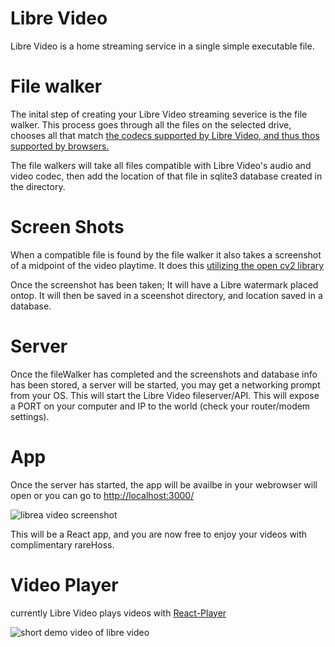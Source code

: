 # Libre Video
Libre Video is a home streaming service in a single simple executable file.

# File walker
The inital step of creating your Libre Video streaming severice is the file walker. This process goes through all the files on the selected drive, chooses all that match [the codecs supported by Libre Video, and thus thos supported by browsers.](https://caniuse.com/?search=video%20format) 

The file walkers will take all files compatible with Libre Video's audio and video codec, then add the location of that file in sqlite3 database created in the directory.

# Screen Shots
When a compatible file is found by the file walker it also takes a screenshot of a midpoint of the video playtime. It does this [utilizing the open cv2 library](https://pypi.org/project/opencv-python/)

Once the screenshot has been taken; It will have a Libre watermark placed ontop. It will then be saved in a sceenshot directory, and location saved in a database.

# Server
Once the fileWalker has completed and the screenshots and database info has been stored, a server will be started, you may get a networking prompt from your OS.
This will start the Libre Video fileserver/API. This will expose a PORT on your computer and IP to the world (check your router/modem settings).

# App
Once the server has started, the app will be availbe in your webrowser will open or you can go to [http://localhost:3000/](http://localhost:3000/)

![librea video screenshot](https://i.ibb.co/jgn86L3/2021-10-18-09h42-24.png)

This will be a React app, and you are now free to enjoy your videos with complimentary rareHoss.

# Video Player
currently Libre Video plays videos with [React-Player](https://www.npmjs.com/package/react-player)

![short demo video of libre video](https://i.ibb.co/WK1dM45/Sequence-01-1.gif)
